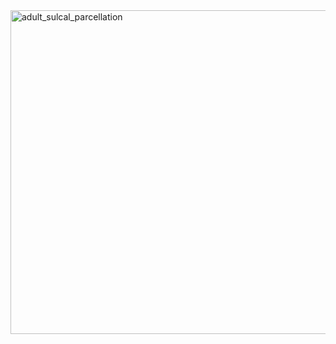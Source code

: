 

<img width="518" alt="adult_sulcal_parcellation" src="https://github.com/willsnyder12/sulcal_phenotype_networks/assets/19940589/deafd360-cff1-4ac0-a229-38997025ce14">
